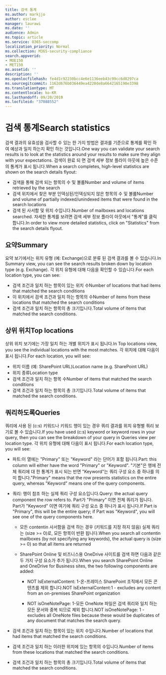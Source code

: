 ```yaml
---
title: 검색 통계
ms.author: markjjo
author: esclee
manager: laurawi
ms.date: ''
audience: Admin
ms.topic: article
ms.service: O365-seccomp
localization_priority: Normal
ms.collection: M365-security-compliance
search.appverid:
- MOE150
- MET150
ms.assetid: ''
description: ''
ms.openlocfilehash: fe4d1c92230bcc4e6e1136eeb43c99cc6d8297ca
ms.sourcegitcommit: 1162d676b036449ea4220de8a6642165190e3398
ms.translationtype: MT
ms.contentlocale: ko-KR
ms.lasthandoff: 09/20/2019
ms.locfileid: "37088552"
---
```

# <a name="search-statistics"></a><span data-ttu-id="7c5ff-102">검색 통계</span><span class="sxs-lookup"><span data-stu-id="7c5ff-102">Search statistics</span></span>

<span data-ttu-id="7c5ff-103">검색 결과의 유효성을 검사할 수 있는 한 가지 방법은 결과를 기준으로 통계를 확인 하 여 예상과 일치 하는지 확인 하는 것입니다.</span><span class="sxs-lookup"><span data-stu-id="7c5ff-103">One way you can validate your search results is to look at the statistics around your results to make sure they align with your expectations.</span></span> <span data-ttu-id="7c5ff-104">검색이 완료 되 면 검색 세부 정보 플라이 아웃에 높은 수준의 통계가 표시 됩니다.</span><span class="sxs-lookup"><span data-stu-id="7c5ff-104">When a search completes, high-level statistics are shown on the search details flyout:</span></span>
- <span data-ttu-id="7c5ff-105">검색을 통해 검색 되는 항목의 수 및 볼륨</span><span class="sxs-lookup"><span data-stu-id="7c5ff-105">Number and volume of items retrieved by the search</span></span>
- <span data-ttu-id="7c5ff-106">검색 위치에서 찾은 부분 인덱싱된/인덱싱되지 않은 항목의 수 및 볼륨</span><span class="sxs-lookup"><span data-stu-id="7c5ff-106">Number and volume of partially indexed/unindexed items that were found in the search locations</span></span>
- <span data-ttu-id="7c5ff-107">검색 된 사서함 및 위치 수입니다.</span><span class="sxs-lookup"><span data-stu-id="7c5ff-107">Number of mailboxes and locations searched.</span></span>
<span data-ttu-id="7c5ff-108">자세한 통계를 보려면 검색 세부 정보 플라이 아웃에서 "통계"를 클릭 합니다.</span><span class="sxs-lookup"><span data-stu-id="7c5ff-108">In order to view more detailed statistics, click on "Statistics" from the search details flyout.</span></span>

## <a name="summary"></a><span data-ttu-id="7c5ff-109">요약</span><span class="sxs-lookup"><span data-stu-id="7c5ff-109">Summary</span></span>

<span data-ttu-id="7c5ff-110">요약 보기에서는 위치 유형 (예: Exchange)으로 분류 된 검색 결과를 볼 수 있습니다.</span><span class="sxs-lookup"><span data-stu-id="7c5ff-110">In Summary view, you can see the search results broken down by location type (e.g. Exchange).</span></span> <span data-ttu-id="7c5ff-111">각 위치 유형에 대해 다음을 확인할 수 있습니다.</span><span class="sxs-lookup"><span data-stu-id="7c5ff-111">For each location type, you can see:</span></span>
- <span data-ttu-id="7c5ff-112">검색 조건과 일치 하는 항목이 있는 위치 수</span><span class="sxs-lookup"><span data-stu-id="7c5ff-112">Number of locations that had items that matched the search conditions</span></span>
- <span data-ttu-id="7c5ff-113">이 위치에서 검색 조건과 일치 하는 항목의 수</span><span class="sxs-lookup"><span data-stu-id="7c5ff-113">Number of items from these locations that matched the search conditions</span></span>
- <span data-ttu-id="7c5ff-114">검색 조건과 일치 하는 항목의 총 크기입니다.</span><span class="sxs-lookup"><span data-stu-id="7c5ff-114">Total volume of items that matched the search conditions.</span></span>

## <a name="top-locations"></a><span data-ttu-id="7c5ff-115">상위 위치</span><span class="sxs-lookup"><span data-stu-id="7c5ff-115">Top locations</span></span>

<span data-ttu-id="7c5ff-116">상위 위치 보기에는 가장 일치 하는 개별 위치가 표시 됩니다.</span><span class="sxs-lookup"><span data-stu-id="7c5ff-116">In Top locations view, you see the individual locations with the most matches.</span></span> <span data-ttu-id="7c5ff-117">각 위치에 대해 다음이 표시 됩니다.</span><span class="sxs-lookup"><span data-stu-id="7c5ff-117">For each location, you will see:</span></span>
- <span data-ttu-id="7c5ff-118">위치 이름 (예: SharePoint URL)</span><span class="sxs-lookup"><span data-stu-id="7c5ff-118">Location name (e.g. SharePoint URL)</span></span>
- <span data-ttu-id="7c5ff-119">위치 종류</span><span class="sxs-lookup"><span data-stu-id="7c5ff-119">Location type</span></span>
- <span data-ttu-id="7c5ff-120">검색 조건과 일치 하는 항목 수</span><span class="sxs-lookup"><span data-stu-id="7c5ff-120">Number of items that matched the search conditions</span></span>
- <span data-ttu-id="7c5ff-121">검색 조건과 일치 하는 항목의 총 크기입니다.</span><span class="sxs-lookup"><span data-stu-id="7c5ff-121">Total volume of items that matched the search conditions.</span></span>

## <a name="queries"></a><span data-ttu-id="7c5ff-122">쿼리하도록</span><span class="sxs-lookup"><span data-stu-id="7c5ff-122">Queries</span></span>

<span data-ttu-id="7c5ff-123">쿼리에 사용 된 (c:s) 키워드나 키워드 행이 있는 경우 쿼리 결과를 위치 유형별 쿼리 보기로 볼 수 있습니다.</span><span class="sxs-lookup"><span data-stu-id="7c5ff-123">If you have used (c:s) keyword or keyword rows in your query, then you can see the breakdown of your query in Queries view per location type.</span></span> <span data-ttu-id="7c5ff-124">각 위치 유형에 대해 다음이 표시 됩니다.</span><span class="sxs-lookup"><span data-stu-id="7c5ff-124">For each location type, you will see:</span></span>

- <span data-ttu-id="7c5ff-125">파트:이 열에는 "Primary" 또는 "Keyword" 라는 단어가 포함 됩니다.</span><span class="sxs-lookup"><span data-stu-id="7c5ff-125">Part: this column will either have the word "Primary" or "Keyword".</span></span> <span data-ttu-id="7c5ff-126">"기본"은 행에 전체 쿼리에 대 한 통계가 표시 되는 반면 "Keyword"는 쿼리 구성 요소 중 하나를 의미 합니다.</span><span class="sxs-lookup"><span data-stu-id="7c5ff-126">"Primary" means that the row presents statistics on the entire query, whereas "Keyword" means one of the query components.</span></span>

- <span data-ttu-id="7c5ff-127">쿼리: 행이 참조 하는 실제 쿼리 구성 요소입니다.</span><span class="sxs-lookup"><span data-stu-id="7c5ff-127">Query: the actual query component the row refers to.</span></span> <span data-ttu-id="7c5ff-128">Part가 "Primary" 이면 전체 쿼리가 됩니다. Part가 "Keyword" 이면 여기에 쿼리 구성 요소 중 하나가 표시 됩니다.</span><span class="sxs-lookup"><span data-stu-id="7c5ff-128">If Part is "Primary", this will be the entire query; if Part was "Keyword", you will see one of the query components here.</span></span>
  
  - <span data-ttu-id="7c5ff-129">모든 contentin 사서함을 검색 하는 경우 (키워드를 지정 하지 않음) 실제 쿼리는 (size >= 0)로, 모든 항목이 반환 됩니다.</span><span class="sxs-lookup"><span data-stu-id="7c5ff-129">When you search all contentin mailboxes (by not specifying any keywords), the actual query is (size >= 0) so that all items are returned</span></span>
  
  - <span data-ttu-id="7c5ff-130">SharePoint Online 및 비즈니스용 OneDrive 사이트를 검색 하면 다음과 같은 두 가지 구성 요소가 추가 됩니다.</span><span class="sxs-lookup"><span data-stu-id="7c5ff-130">When you search SharePoint Online and OneDrive for Business sites, the two following components are added:</span></span>
    
    - <span data-ttu-id="7c5ff-131">NOT IsExternalContent: 1-온-프레미스 SharePoint 조직에서 모든 콘텐츠를 제외 합니다.</span><span class="sxs-lookup"><span data-stu-id="7c5ff-131">NOT IsExternalContent:1 - excludes any content from an on-premises SharePoint organization</span></span>
    
    - <span data-ttu-id="7c5ff-132">NOT isOneNotePage: 1-모든 OneNote 파일은 검색 쿼리와 일치 하는 모든 문서와 중복 되므로 제외 합니다.</span><span class="sxs-lookup"><span data-stu-id="7c5ff-132">NOT isOneNotePage: 1 - excludes all OneNote files because these would be duplicates of any document that matches the search query.</span></span>

- <span data-ttu-id="7c5ff-133">검색 조건과 일치 하는 항목이 있는 위치 수입니다.</span><span class="sxs-lookup"><span data-stu-id="7c5ff-133">Number of locations that had items that matched the search conditions.</span></span>

- <span data-ttu-id="7c5ff-134">검색 조건과 일치 하는 이러한 위치에 있는 항목의 수입니다.</span><span class="sxs-lookup"><span data-stu-id="7c5ff-134">Number of items from these locations that matched the search conditions.</span></span>

- <span data-ttu-id="7c5ff-135">검색 조건과 일치 하는 항목의 총 크기입니다.</span><span class="sxs-lookup"><span data-stu-id="7c5ff-135">Total volume of items that matched the search conditions.</span></span>